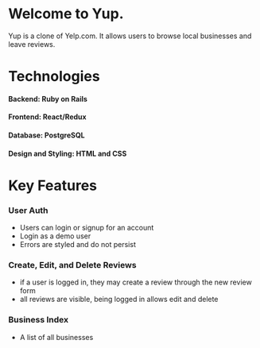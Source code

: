 # Welcome to Yup.

Yup is a clone of Yelp.com. It allows users to browse local businesses and leave reviews.

# Technologies

#### Backend: Ruby on Rails

#### Frontend: React/Redux

#### Database: PostgreSQL

#### Design and Styling: HTML and CSS

# Key Features

### User Auth

- Users can login or signup for an account
- Login as a demo user
- Errors are styled and do not persist

### Create, Edit, and Delete Reviews

- if a user is logged in, they may create a review through the new review form
- all reviews are visible, being logged in allows edit and delete

### Business Index

- A list of all businesses
